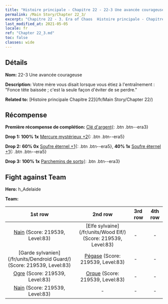 ```yaml
---
title: "Histoire principale - Chapitre 22 - 22-3 Une avancée courageuse"
permalink: /Main Story/Chapter 22_3/
excerpt: "Chapitre 22 - 3. Era of Chaos  Histoire principale - Chapitre 22_3. 22-3 Une avancée courageuse"
last_modified_at: 2021-05-05
locale: fr
ref: "Chapter 22_3.md"
toc: false
classes: wide
---
```


## Détails

 **Nom:** 22-3 Une avancée courageuse

 **Description:** Votre mère vous disait lorsque vous étiez à l'entraînement : \"Fonce tête baissée ; c'est la seule façon d'éviter de se perdre.\"

 **Related to:** [Histoire principale Chapitre 22](/fr/Main Story/Chapter 22/)

## Récompense

 **Première récompense de complétion:** [Clé d'argent](/ItemsFR/con_693/){: .btn .btn--era3}

 **Drop 1:** **100% 1x** [Mercure mystérieux +2](/ItemsFR/mat_77/){: .btn .btn--era5}

 **Drop 2:** **60% 0x** [Soufre éternel +1](/ItemsFR/mat_71/){: .btn .btn--era5}, **40% 1x** [Soufre éternel +1](/ItemsFR/mat_71/){: .btn .btn--era5}

 **Drop 3:** **100% 1x** [Parchemins de sorts](/ItemsFR/con_694/){: .btn .btn--era3}


## Fight against Team
 **Hero:** h_Adelaide

 **Team:**


  | 1st row | 2nd row | 3rd row | 4th row |
  |:----:|:----:|:----|:----:|
  | [Nain](/fr/units/Dwarf/) (Score: 219539, Level:83)  | [Elfe sylvaine](/fr/units/Wood Elf/) (Score: 219539, Level:83)  | - | - |
  | [Garde sylvanien](/fr/units/Dendroid Guard/) (Score: 219539, Level:83)  | [Pégase](/fr/units/Pegasus/) (Score: 219539, Level:83)  | - | - |
  | [Ogre](/fr/units/Ogre/) (Score: 219539, Level:83)  | [Orque](/fr/units/Orc/) (Score: 219539, Level:83)  | - | - |
  | [Nain](/fr/units/Dwarf/) (Score: 219539, Level:83)  | - | - | - |


